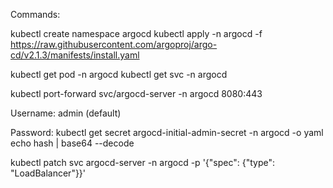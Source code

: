 Commands:

kubectl create namespace argocd
kubectl apply -n argocd -f https://raw.githubusercontent.com/argoproj/argo-cd/v2.1.3/manifests/install.yaml

kubectl get pod -n argocd
kubectl get svc -n argocd

kubectl port-forward svc/argocd-server -n argocd 8080:443

Username: admin (default)

Password:
kubectl get secret argocd-initial-admin-secret -n argocd -o yaml
echo hash | base64 --decode


kubectl patch svc argocd-server -n argocd -p '{"spec": {"type": "LoadBalancer"}}'
